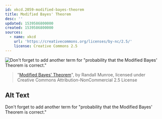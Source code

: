 ```yaml
---
id: xkcd.2059-modified-bayes-theorem
title: Modified Bayes' Theorem
desc: ''
updated: 1539586800000
created: 1539586800000
sources:
  - name: xkcd
    url: 'https://creativecommons.org/licenses/by-nc/2.5/'
    license: Creative Commons 2.5
---
```

![Don't forget to add another term for "probability that the Modified Bayes' Theorem is correct."](https://imgs.xkcd.com/comics/modified_bayes_theorem.png)
> "[Modified Bayes' Theorem](https://xkcd.com/2059/)", by Randall Munroe, licensed under Creative Commons Attribution-NonCommercial 2.5 License

## Alt Text
Don't forget to add another term for "probability that the Modified Bayes' Theorem is correct."
